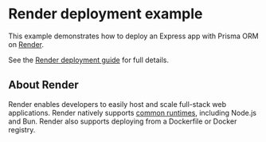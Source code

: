 # Render deployment example

This example demonstrates how to deploy an Express app with Prisma ORM on [Render](https://render.com).

See the [Render deployment guide](https://www.prisma.io/docs/guides/deployment/deploying-to-render) for full details.

## About Render
Render enables developers to easily host and scale full-stack web applications. Render natively supports [common runtimes](https://docs.render.com/language-support), including Node.js and Bun. Render also supports deploying from a Dockerfile or Docker registry.
